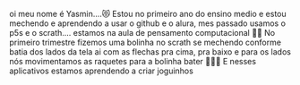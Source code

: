 oi meu nome é Yasmin....😻
Estou no primeiro ano do ensino medio e estou mechendo e aprendendo a usar o github e o alura, mes passado usamos o p5s e o scrath....
estamos na aula de pensamento computacional 👩‍💻
No primeiro trimestre fizemos uma bolinha no scrath se mechendo conforme batia dos lados da tela ai com as flechas pra cima, pra baixo e para os lados nós movimentamos as raquetes para a bolinha bater 👨🏽‍🏫
E nesses aplicativos estamos aprendendo a criar joguinhos